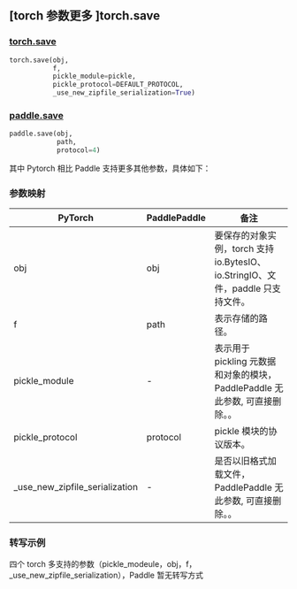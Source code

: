 ## [torch 参数更多 ]torch.save
### [torch.save](https://pytorch.org/docs/stable/generated/torch.save.html?highlight=save#torch.save)

```python
torch.save(obj,
           f,
           pickle_module=pickle,
           pickle_protocol=DEFAULT_PROTOCOL,
           _use_new_zipfile_serialization=True)
```

### [paddle.save](https://www.paddlepaddle.org.cn/documentation/docs/zh/api/paddle/save_cn.html#save)

```python
paddle.save(obj,
            path,
            protocol=4)
```

其中 Pytorch 相比 Paddle 支持更多其他参数，具体如下：
### 参数映射
| PyTorch       | PaddlePaddle | 备注                                                   |
| ------------- | ------------ | ------------------------------------------------------ |
| obj           | obj          | 要保存的对象实例，torch 支持 io.BytesIO、io.StringIO、文件，paddle 只支持文件。|
| f             | path         | 表示存储的路径。                   |
| pickle_module | -            | 表示用于 pickling 元数据和对象的模块，PaddlePaddle 无此参数, 可直接删除。。 |
| pickle_protocol| protocol    | pickle 模块的协议版本。                   |
| _use_new_zipfile_serialization | -            | 是否以旧格式加载文件，PaddlePaddle 无此参数, 可直接删除。。 |


### 转写示例
四个 torch 多支持的参数（pickle_modeule，obj，f，_use_new_zipfile_serialization），Paddle 暂无转写方式
